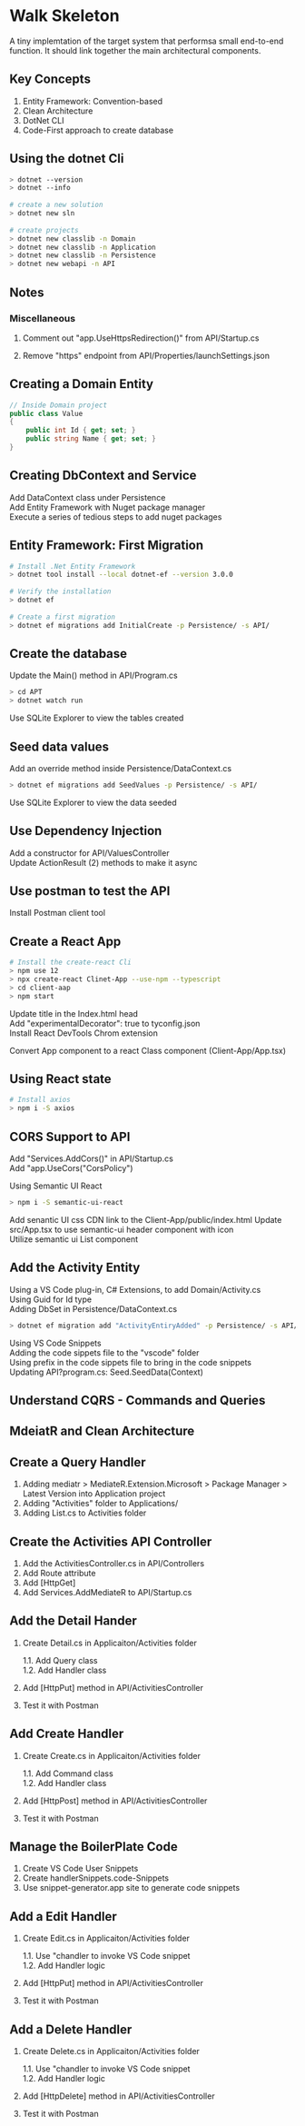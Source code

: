 # Walk Skeleton
                                     
A tiny implemtation of the target system that performsa small end-to-end function. It should link together the main architectural components.
                                     
## Key Concepts                      
                                     
1. Entity Framework: Convention-based                  
2. Clean Architecture                    
3. DotNet CLI                            
4. Code-First approach to create database                                  
                                         
## Using the dotnet Cli                                                                                                   
                                                                                                                          
```bash                                                                                                                   
> dotnet --version                                                                                                        
> dotnet --info                                                                                                           
                                                                                                                          
# create a new solution                                                                                                   
> dotnet new sln                                                                                                          
                                                                                                                          
# create projects                                                                                                         
> dotnet new classlib -n Domain                                                                                           
> dotnet new classlib -n Application                                                                                      
> dotnet new classlib -n Persistence                                                                                        
> dotnet new webapi -n API                                                                                                  
```                                                                                                                         
                                                                                                                            
## Notes                                                                                                                    
                                                                                                                            
### Miscellaneous                                                                                                           
                                                                                                                            
1. Comment out "app.UseHttpsRedirection()" from API/Startup.cs                                                              
                                                                                                                            
2. Remove "https" endpoint from API/Properties/launchSettings.json    
                                                                     
## Creating a Domain Entity                                          
                                                                     
```c#                                                                
// Inside Domain project                                             
public class Value                                                   
{                                                                    
    public int Id { get; set; }                                      
    public string Name { get; set; }                                 
}                                                                    
```                                                     
                                                        
## Creating DbContext and Service                       
                                                        
Add DataContext class under Persistence                 
Add Entity Framework with Nuget package manager         
Execute a series of tedious steps to add nuget packages 
                                                        
## Entity Framework: First Migration                            
                                                                
```bash                                                         
# Install .Net Entity Framework                                                
> dotnet tool install --local dotnet-ef --version 3.0.0         
                                                                
# Verify the installation                                       
> dotnet ef                                                     
                                                                
# Create a first migration                                      
> dotnet ef migrations add InitialCreate -p Persistence/ -s API/
```                                                             
                                                                
## Create the database                            
                                                  
Update the Main() method in API/Program.cs        
                                                        
```bash                                                 
> cd APT                                                
> dotnet watch run                                           
```                                                          
                                                             
Use SQLite Explorer to view the tables created               
                                                             
## Seed data values                                          
                                                             
Add an override method inside Persistence/DataContext.cs     
                                                             
```bash                                                      
> dotnet ef migrations add SeedValues -p Persistence/ -s API/
```                                                          
                                                
Use SQLite Explorer to view the data seeded     
                                                
## Use Dependency Injection                     
                                                
Add a constructor for API/ValuesController      
Update ActionResult (2) methods to make it async
                                                    
## Use postman to test the API                      
                                                    
Install Postman client tool                         
                                                    
## Create a React App                               
                                                    
```bash                                             
# Install the create-react Cli                      
> npm use 12                                                         
> npx create-react Clinet-App --use-npm --typescript                 
> cd client-aap                                                      
> npm start                                                          
```                                                                  
                                                                     
Update title in the Index.html head                                  
Add "experimentalDecorator": true to tyconfig.json                   
Install React DevTools Chrom extension                               
                                                                     
Convert App component to a react Class component (Client-App/App.tsx)
                                                                     
## Using React state                                                 
                                                                     
```bash                                                              
# Install axios                                                      
> npm i -S axios                                                     
```                                                                  
                                                                     
## CORS Support to API                                               
                                                                     
Add "Services.AddCors()" in API/Startup.cs                           
Add "app.UseCors("CorsPolicy")                                       
                                                                     
Using Semantic UI React                                         
                                                                
```bash                                                          
> npm i -S semantic-ui-react                                     
```                                                              
                                                                 
Add senantic UI css CDN link to the Client-App/public/index.html 
Update src/App.tsx to use semantic-ui header component with icon       
Utilize semantic ui List component                                     
                                                                       
## Add the Activity Entity                                             
                                                                       
Using a VS Code plug-in, C# Extensions, to add Domain/Activity.cs      
Using Guid for Id type                                                 
Adding DbSet in Persistence/DataContext.cs                             
                                                                       
```bash                                                                
> dotnet ef migration add "ActivityEntiryAdded" -p Persistence/ -s API/
```                                                                
                                                                   
Using VS Code Snippets                                             
Adding the code sippets file to the "vscode" folder                                                      
Using prefix in the code sippets file to bring in the code snippets                                      
Updating API?program.cs: Seed.SeedData(Context)                                                          
                                                                                                         
## Understand CQRS - Commands and Queries                                                                
                                                                                                         
## MdeiatR and Clean Architecture                                                                        
                                                                                                         
## Create a Query Handler                                                                                
                                                                                                         
1. Adding mediatr > MediateR.Extension.Microsoft > Package Manager > Latest Version into Application project
2. Adding "Activities" folder to Applications/       
3. Adding List.cs to Activities folder               
                                                     
## Create the Activities API Controller              
                                                     
1. Add the ActivitiesController.cs in API/Controllers
2. Add Route attribute                              
3. Add [HttpGet]                                    
4. Add Services.AddMediateR to API/Startup.cs       
                                                    
## Add the Detail Hander                            
                                                    
1. Create Detail.cs in Applicaiton/Activities folder
                                                   
    1.1. Add Query class                           
    1.2. Add Handler class                         
                                                   
2. Add [HttpPut] method in API/ActivitiesController
3. Test it with Postman                            
                                                   
## Add Create Handler                              
                                                   
1. Create Create.cs in Applicaiton/Activities folder
                                                   
    1.1. Add Command class                                 
    1.2. Add Handler class                                 
                                                           
2. Add [HttpPost] method in API/ActivitiesController       
3. Test it with Postman                                    
                                                           
## Manage the BoilerPlate Code                             
                                                           
1. Create VS Code User Snippets                            
2. Create handlerSnippets.code-Snippets                    
3. Use snippet-generator.app site to generate code snippets
                                                           
## Add a Edit Handler                                      
                                                           
1. Create Edit.cs in Applicaiton/Activities folder         
                                                           
    1.1. Use "chandler to invoke VS Code snippet                                 
    1.2. Add Handler logic                                 
                                                           
2. Add [HttpPut] method in API/ActivitiesController        
3. Test it with Postman                                    
                                                           
## Add a Delete Handler                                    
                                                           
1. Create Delete.cs in Applicaiton/Activities folder       
                                                           
    1.1. Use "chandler to invoke VS Code snippet                                 
    1.2. Add Handler logic                                 
                                                           
2. Add [HttpDelete] method in API/ActivitiesController       
3. Test it with Postman                                    